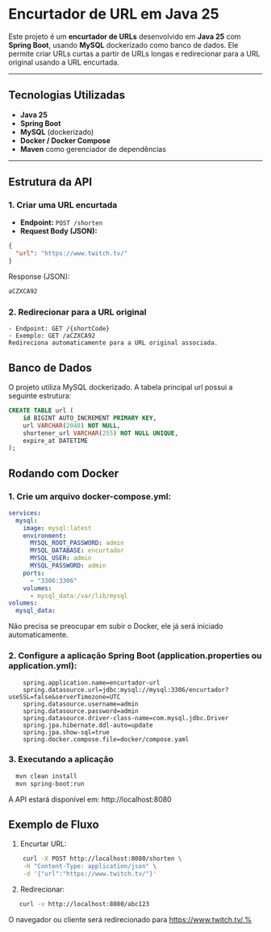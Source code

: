 # Encurtador de URL em Java 25

Este projeto é um **encurtador de URLs** desenvolvido em **Java 25** com **Spring Boot**, usando **MySQL** dockerizado como banco de dados. Ele permite criar URLs curtas a partir de URLs longas e redirecionar para a URL original usando a URL encurtada.

---

## Tecnologias Utilizadas

- **Java 25**
- **Spring Boot**
- **MySQL** (dockerizado)
- **Docker / Docker Compose**
- **Maven** como gerenciador de dependências

---

## Estrutura da API

### 1. Criar uma URL encurtada

- **Endpoint:** `POST /shorten`
- **Request Body (JSON):**
```json
{
  "url": "https://www.twitch.tv/"
}
```
Response (JSON):
```txt
aCZXCA92
```
### 2. Redirecionar para a URL original
    - Endpoint: GET /{shortCode}
    - Exemplo: GET /aCZXCA92
    Redireciona automaticamente para a URL original associada.

## Banco de Dados

O projeto utiliza MySQL dockerizado. A tabela principal url possui a seguinte estrutura:
```sql
CREATE TABLE url (
    id BIGINT AUTO_INCREMENT PRIMARY KEY,
    url VARCHAR(2048) NOT NULL,
    shortener_url VARCHAR(255) NOT NULL UNIQUE,
    expire_at DATETIME
);
```

## Rodando com Docker
### 1. Crie um arquivo docker-compose.yml:
```yaml
services:
  mysql:
    image: mysql:latest
    environment:
      MYSQL_ROOT_PASSWORD: admin
      MYSQL_DATABASE: encurtador
      MYSQL_USER: admin
      MYSQL_PASSWORD: admin
    ports:
      - "3306:3306"
    volumes:
      - mysql_data:/var/lib/mysql
volumes:
  mysql_data:
```
Não precisa se preocupar em subir o Docker, ele já será iniciado automaticamente.

### 2. Configure a aplicação Spring Boot (application.properties ou application.yml):
```properties
    spring.application.name=encurtador-url
    spring.datasource.url=jdbc:mysql://mysql:3306/encurtador?useSSL=false&serverTimezone=UTC
    spring.datasource.username=admin
    spring.datasource.password=admin
    spring.datasource.driver-class-name=com.mysql.jdbc.Driver
    spring.jpa.hibernate.ddl-auto=update
    spring.jpa.show-sql=true
    spring.docker.compose.file=docker/compose.yaml
```
### 3. Executando a aplicação
```bash
  mvn clean install
  mvn spring-boot:run
```
A API estará disponível em: http://localhost:8080

## Exemplo de Fluxo
1. Encurtar URL:
```bash
    curl -X POST http://localhost:8080/shorten \
    -H "Content-Type: application/json" \
    -d '{"url":"https://www.twitch.tv/"}'
```
2. Redirecionar:
```bash
   curl -v http://localhost:8080/abc123
```
O navegador ou cliente será redirecionado para https://www.twitch.tv/.% 

